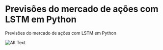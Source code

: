 # Previsões do mercado de ações com LSTM em Python

Previsões do mercado de ações com LSTM em Python

![Alt Text](https://media.giphy.com/media/1AjFk7MzJBT2UPYKLB/giphy.gif)
